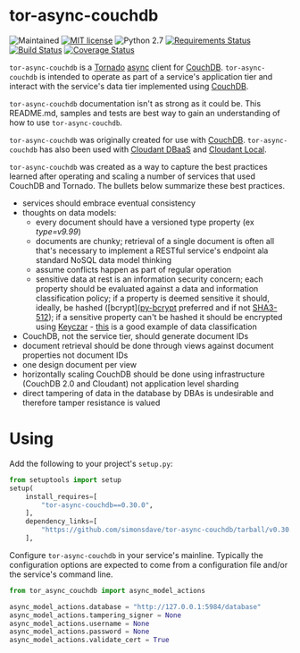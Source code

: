 # tor-async-couchdb
![Maintained](https://img.shields.io/maintenance/yes/2016.svg)
[![MIT license](http://img.shields.io/badge/license-MIT-brightgreen.svg)](http://opensource.org/licenses/MIT)
![Python 2.7](https://img.shields.io/badge/python-2.7-FFC100.svg?style=flat)
[![Requirements Status](https://requires.io/github/simonsdave/tor-async-couchdb/requirements.svg?branch=master)](https://requires.io/github/simonsdave/tor-async-couchdb/requirements/?branch=master)
[![Build Status](https://travis-ci.org/simonsdave/tor-async-couchdb.svg)](https://travis-ci.org/simonsdave/tor-async-couchdb)
[![Coverage Status](https://coveralls.io/repos/simonsdave/tor-async-couchdb/badge.svg)](https://coveralls.io/r/simonsdave/tor-async-couchdb)

```tor-async-couchdb``` is a [Tornado](http://www.tornadoweb.org/en/stable/)
[async](http://tornado.readthedocs.org/en/latest/guide/async.html) client
for [CouchDB](http://couchdb.apache.org/).
```tor-async-couchdb``` is intended to operate as part of a service's application
tier and interact with the service's data tier implemented
using [CouchDB](http://couchdb.apache.org/).

```tor-async-couchdb``` documentation isn't as strong as it could be. This
README.md, samples and tests are best way to gain an understanding of how to
use ```tor-async-couchdb```.

```tor-async-couchdb``` was originally created for use with
[CouchDB](http://couchdb.apache.org/). ```tor-async-couchdb```
has also been used with [Cloudant DBaaS](https://cloudant.com/product/)
and [Cloudant Local](https://cloudant.com/cloudant-local/).

```tor-async-couchdb``` was created as a way to capture the best practices
learned after operating and scaling a number of services that used CouchDB
and Tornado. The bullets below summarize these best practices.

* services should embrace eventual consistency
* thoughts on data models:
  * every document should have a versioned type property (ex *type=v9.99*)
  * documents are chunky; retrieval of a single document is often all
  that's necessary to implement a RESTful service's endpoint
  ala standard NoSQL data model thinking
  * assume conflicts happen as part of regular operation
  * sensitive data at rest is
  an information security concern;
  each property should be evaluated against a data and information
  classification policy; if a property is deemed sensitive it should, ideally,
  be hashed ([bcrypt]([py-bcrypt](https://pypi.python.org/pypi/py-bcrypt/) preferred
  and if not [SHA3-512](http://en.wikipedia.org/wiki/SHA-3));
  if a sensitive property can't be hashed it should be encrypted using
  [Keyczar](http://www.keyczar.org/) - [this](http://www.cmu.edu/iso/governance/guidelines/data-classification.html)
  is a good example of data classification
* CouchDB, not the service tier, should generate document IDs
* document retrieval should be done through views against document properties not document IDs
* one design document per view
* horizontally scaling CouchDB should be done using infrastructure (CouchDB 2.0 and Cloudant)
not application level sharding
* direct tampering of data in the database by DBAs is undesirable and therefore
tamper resistance is valued

# Using

Add the following to your project's ```setup.py```:

```python
from setuptools import setup
setup(
    install_requires=[
        "tor-async-couchdb==0.30.0",
    ],
    dependency_links=[
        "https://github.com/simonsdave/tor-async-couchdb/tarball/v0.30.0#egg=tor-async-couchdb-0.30.0",
    ],
```

Configure ```tor-async-couchdb``` in your service's mainline.
Typically the configuration options are expected to come
from a configuration file and/or the service's command line.

```python
from tor_async_couchdb import async_model_actions

async_model_actions.database = "http://127.0.0.1:5984/database"
async_model_actions.tampering_signer = None
async_model_actions.username = None
async_model_actions.password = None
async_model_actions.validate_cert = True
```
